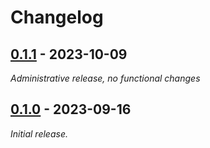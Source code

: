 # Changelog

## [0.1.1] - 2023-10-09

_Administrative release, no functional changes_

## [0.1.0] - 2023-09-16

_Initial release._

[0.1.1]: https://github.com/athena-framework/clock/releases/tag/v0.1.1
[0.1.0]: https://github.com/athena-framework/clock/releases/tag/v0.1.0
